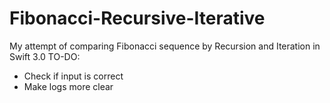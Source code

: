 # Fibonacci-Recursive-Iterative
My attempt of comparing  Fibonacci sequence by Recursion and Iteration in Swift 3.0
TO-DO:
- Check if input is correct
- Make logs more clear
